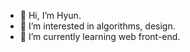 - 👋 Hi, I’m Hyun.
- 👀 I’m interested in algorithms, design.
- 🌱 I’m currently learning web front-end.

<!---
vi2920va/vi2920va is a ✨ special ✨ repository because its `README.md` (this file) appears on your GitHub profile.
You can click the Preview link to take a look at your changes.
--->
